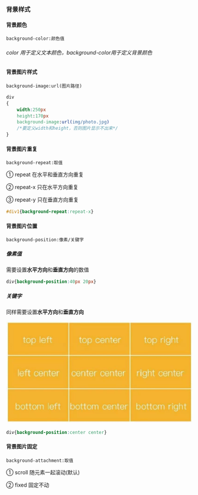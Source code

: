 ### 背景样式

#### 背景颜色

`background-color:颜色值`

###### color 用于定义文本颜色，background-color用于定义背景颜色



#### 背景图片样式

`background-image:url(图片路径)`

```css
div
{
    width:250px
    height:170px
    background-image:url(img/photo.jpg)
    /*要定义width和height，否则图片显示不出来*/
}
```



#### 背景图片重复

`background-repeat:取值`

① repeat 在水平和垂直方向重复

② repeat-x 只在水平方向重复

③ repeat-y 只在垂直方向重复

```css
#div1{background-repeat:repeat-x}
```



#### 背景图片位置

`background-position:像素/关键字`

##### 像素值

需要设置**水平方向**和**垂直方向**的数值

```css
div{background-position:40px 20px}
```

##### 关键字

同样需要设置**水平方向**和**垂直方向**

<img src="..\photo\position.jpg" style="zoom:50%;" />

```css
div{background-position:center center}
```



#### 背景图片固定

`background-attachment:取值`

① scroll 随元素一起滚动(默认)

② fixed 固定不动
